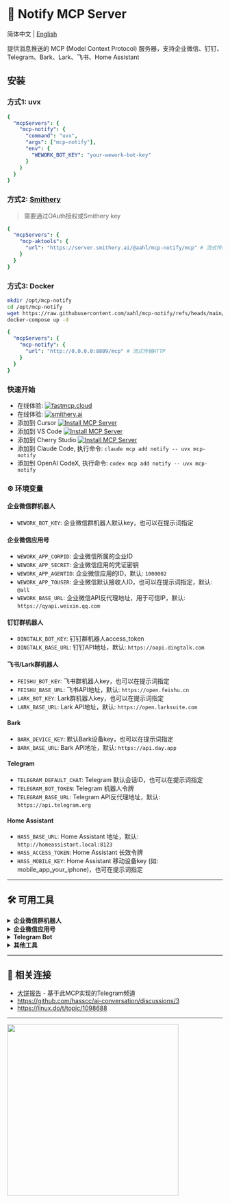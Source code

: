 # 💬 Notify MCP Server

<!-- mcp-name: io.github.aahl/mcp-notify -->
<!-- [![MCP Badge](https://lobehub.com/badge/mcp/aahl-mcp-notify)](https://lobehub.com/mcp/aahl-mcp-notify) -->

简体中文 | [English](https://github.com/aahl/mcp-notify/blob/main/README_en.md)

提供消息推送的 MCP (Model Context Protocol) 服务器，支持企业微信、钉钉、Telegram、Bark、Lark、飞书、Home Assistant


## 安装

### 方式1: uvx
```yaml
{
  "mcpServers": {
    "mcp-notify": {
      "command": "uvx",
      "args": ["mcp-notify"],
      "env": {
        "WEWORK_BOT_KEY": "your-wework-bot-key"
      }
    }
  }
}
```

### 方式2: [Smithery](https://smithery.ai/server/@aahl/mcp-notify)
> 需要通过OAuth授权或Smithery key

```yaml
{
  "mcpServers": {
    "mcp-aktools": {
      "url": "https://server.smithery.ai/@aahl/mcp-notify/mcp" # 流式传输HTTP
    }
  }
}
```

### 方式3: Docker
```bash
mkdir /opt/mcp-notify
cd /opt/mcp-notify
wget https://raw.githubusercontent.com/aahl/mcp-notify/refs/heads/main/docker-compose.yml
docker-compose up -d
```
```yaml
{
  "mcpServers": {
    "mcp-notify": {
      "url": "http://0.0.0.0:8809/mcp" # 流式传输HTTP
    }
  }
}
```

### 快速开始
- 在线体验: [![fastmcp.cloud](https://img.shields.io/badge/Cloud-+?label=FastMCP)](https://fastmcp.cloud/xiaomi/notify/chat)
- 在线体验: [![smithery.ai](https://smithery.ai/badge/@aahl/mcp-notify)](https://smithery.ai/server/@aahl/mcp-notify)
- 添加到 Cursor [![Install MCP Server](https://cursor.com/deeplink/mcp-install-dark.svg)](https://cursor.com/zh/install-mcp?name=notify&config=eyJjb21tYW5kIjoidXZ4IiwiYXJncyI6WyJtY3Atbm90aWZ5Il19)
- 添加到 VS Code [![Install MCP Server](https://img.shields.io/badge/VS_Code-+?label=Add+MCP+Server&color=0098FF)](https://insiders.vscode.dev/redirect?url=vscode:mcp/install%3F%7B%22name%22%3A%22notify%22%2C%22command%22%3A%22uvx%22%2C%22args%22%3A%5B%22mcp-notify%22%5D%7D)
- 添加到 Cherry Studio [![Install MCP Server](https://img.shields.io/badge/Cherry_Studio-+?label=Add+MCP+Server&color=FF5F5F)](https://gitee.com/link?target=cherrystudio%3A%2F%2Fmcp%2Finstall%3Fservers%3DeyJtY3BTZXJ2ZXJzIjp7Im5vdGlmeSI6eyJjb21tYW5kIjoidXZ4IiwiYXJncyI6WyJtY3Atbm90aWZ5Il19fX0%3D)
- 添加到 Claude Code, 执行命令: `claude mcp add notify -- uvx mcp-notify`
- 添加到 OpenAI CodeX, 执行命令: `codex mcp add notify -- uvx mcp-notify`


### ⚙️ 环境变量

#### 企业微信群机器人
- `WEWORK_BOT_KEY`: 企业微信群机器人默认key，也可以在提示词指定

#### 企业微信应用号
- `WEWORK_APP_CORPID`: 企业微信所属的企业ID
- `WEWORK_APP_SECRET`: 企业微信应用的凭证密钥
- `WEWORK_APP_AGENTID`: 企业微信应用的ID，默认: `1000002`
- `WEWORK_APP_TOUSER`: 企业微信默认接收人ID，也可以在提示词指定，默认: `@all`
- `WEWORK_BASE_URL`: 企业微信API反代理地址，用于可信IP，默认: `https://qyapi.weixin.qq.com`

#### 钉钉群机器人
- `DINGTALK_BOT_KEY`: 钉钉群机器人access_token
- `DINGTALK_BASE_URL`: 钉钉API地址，默认: `https://oapi.dingtalk.com`

#### 飞书/Lark群机器人
- `FEISHU_BOT_KEY`: 飞书群机器人key，也可以在提示词指定
- `FEISHU_BASE_URL`: 飞书API地址，默认: `https://open.feishu.cn`
- `LARK_BOT_KEY`: Lark群机器人key，也可以在提示词指定
- `LARK_BASE_URL`: Lark API地址，默认: `https://open.larksuite.com`

#### Bark
- `BARK_DEVICE_KEY`: 默认Bark设备key，也可以在提示词指定
- `BARK_BASE_URL`: Bark API地址，默认: `https://api.day.app`

#### Telegram
- `TELEGRAM_DEFAULT_CHAT`: Telegram 默认会话ID，也可以在提示词指定
- `TELEGRAM_BOT_TOKEN`: Telegram 机器人令牌
- `TELEGRAM_BASE_URL`: Telegram API反代理地址，默认: `https://api.telegram.org`

#### Home Assistant
- `HASS_BASE_URL`: Home Assistant 地址，默认: `http://homeassistant.local:8123`
- `HASS_ACCESS_TOKEN`: Home Assistant 长效令牌
- `HASS_MOBILE_KEY`: Home Assistant 移动设备key (如: mobile_app_your_iphone)，也可在提示词指定

------

## 🛠️ 可用工具

<details>
<summary><strong>企业微信群机器人</strong></summary>

- `wework_send_text` - 发送文本或Markdown消息
- `wework_send_image` - 发送图片消息
- `wework_send_news` - 发送图文链接消息

</details>

<details>
<summary><strong>企业微信应用号</strong></summary>

- `wework_app_send_text` - 发送文本或Markdown消息
- `wework_app_send_image` - 发送图片消息
- `wework_app_send_video` - 发送视频消息
- `wework_app_send_voice` - 发送语音消息
- `wework_app_send_file` - 发送文件消息
- `wework_app_send_news` - 发送图文链接消息

</details>

<details>
<summary><strong>Telegram Bot</strong></summary>

- `tg_send_message` - 发送文本或Markdown消息
- `tg_send_photo` - 发送图片消息
- `tg_send_video` - 发送视频消息
- `tg_send_audio` - 发送音频消息
- `tg_send_file` - 发送文件消息
- `tg_markdown_rule` - Telegram markdown 规则

</details>

<details>
<summary><strong>其他工具</strong></summary>

- `ding_send_text` - 通过钉钉群机器人发送文本或Markdown消息
- `lark_send_text` - 通过飞书/Lark群机器人发送文本或Markdown消息
- `bark_send_notify` - 通过Bark发送通知
- `ha_send_mobile` - 通过Home Assistant发送通知
- `text_to_sound` - 将一段文本转成mp3音频链接

</details>


------

## 🔗 相关连接
- [大饼报告](https://t.me/s/mcpBtc) - 基于此MCP实现的Telegram频道
- https://github.com/hasscc/ai-conversation/discussions/3
- https://linux.do/t/topic/1098688

------

<a href="https://glama.ai/mcp/servers/@al-one/mcp-notify">
  <img width="400" src="https://glama.ai/mcp/servers/@al-one/mcp-notify/badge">
</a>
